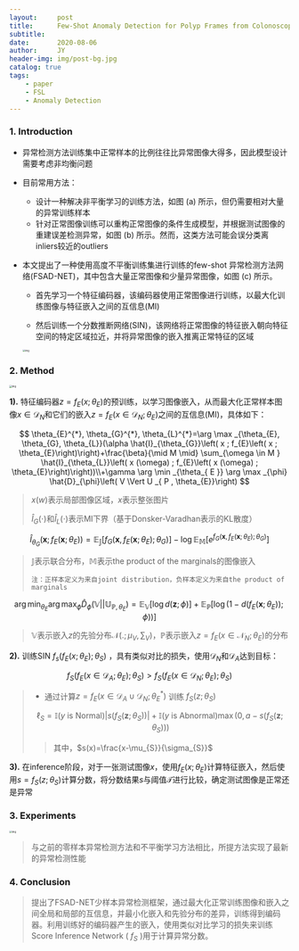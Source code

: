 ```yaml
---
layout:     post
title:      Few-Shot Anomaly Detection for Polyp Frames from Colonoscopy
subtitle:   
date:       2020-08-06
author:     JY
header-img: img/post-bg.jpg
catalog: true
tags:
    - paper
    - FSL
    - Anomaly Detection
---
```




### 1. Introduction

- 异常检测方法训练集中正常样本的比例往往比异常图像大得多，因此模型设计需要考虑非均衡问题

- 目前常用方法：

  - 设计一种解决非平衡学习的训练方法，如图 (a) 所示，但仍需要相对大量的异常训练样本 
  - 针对正常图像训练可以重构正常图像的条件生成模型，并根据测试图像的重建误差检测异常，如图 (b) 所示。然而，这类方法可能会误分类离inliers较近的outliers

- 本文提出了一种使用高度不平衡训练集进行训练的few-shot 异常检测方法网络(FSAD-NET)，其中包含大量正常图像和少量异常图像，如图 (c) 所示。

  - 首先学习一个特征编码器，该编码器使用正常图像进行训练，以最大化训练图像与特征嵌入之间的互信息(MI)

  - 然后训练一个分数推断网络(SIN)，该网络将正常图像的特征嵌入朝向特征空间的特定区域拉近，并将异常图像的嵌入推离正常特征的区域

    

  

  <img src="https://github.com/ZJU-CVs/zju-cvs.github.io/raw/master/img/2020-07-07-fsl/46.png" alt="img" style="zoom:30%;" />



### 2. Method

<img src="https://github.com/ZJU-CVs/zju-cvs.github.io/raw/master/img/2020-07-07-fsl/48.png" alt="img" style="zoom:30%;" />

**1).** 特征编码器$z=f_E(x;\theta_E)$的预训练，以学习图像嵌入，从而最大化正常样本图像$x\in \mathcal{D}_N$和它们的嵌入$z=f_E(x\in \mathcal{D}_N;\theta_E)$之间的互信息(MI)，具体如下：

$$
\theta_{E}^{*}, \theta_{G}^{*}, \theta_{L}^{*}=\arg \max _{\theta_{E}, \theta_{G}, \theta_{L}}(\alpha \hat{I}_{\theta_{G}}\left( x ; f_{E}\left( x ; \theta_{E}\right)\right)+\frac{\beta}{\mid M \mid} \sum_{\omega \in M } \hat{I}_{\theta_{L}}\left( x (\omega) ; f_{E}\left( x (\omega) ; \theta_{E}\right)\right))\\+\gamma \arg \min _{\theta_{ E }} \arg \max _{\phi} \hat{D}_{\phi}\left( V \Vert U _{ P , \theta_{E}}\right)
$$


> $x(w)$表示局部图像区域，$x$表示整张图片
> 
> $\hat{I}_G(\cdot)$和$\hat{I}_L(\cdot)$表示MI下界（基于Donsker-Varadhan表示的KL散度） 


$$
\hat{I}_{\theta_{G}}\left(\mathbf{x} ; f_{E}\left(\mathbf{x} ; \theta_{E}\right)\right)=\mathbb{E}_{\mathbb{J}}\left[f_{G}\left(\mathbf{x}, f_{E}\left(\mathbf{x} ; \theta_{E}\right) ; \theta_{G}\right)\right]-\log \mathbb{E}_{\mathbb{M}}\left[e^{f_{G}\left(\mathbf{x}, f_{E}\left(\mathbf{x} ; \theta_{E}\right) ; \theta_{G}\right)}\right]
$$

> $\mathbb{J}$表示联合分布，$\mathbb{M}$表示the product of the marginals的图像嵌入
> 
> `注：正样本定义为来自joint distribution，负样本定义为来自the product of marginals`


$$
\left.\arg \min _{\theta_{E}} \arg \max _{\phi} \hat{D}_{\phi}\left(\mathbb{V}|| \mathbb{U}_{\mathbb{P}, \theta_{E}}\right)=\mathbb{E}_{\mathbb{V}}[\log d(\mathbf{z} ; \phi)]+\mathbb{E}_{\mathbb{P}}\left[\log \left(1-d\left(f_{E}\left(\mathbf{x} ; \theta_{E}\right)\right) ; \phi\right)\right)\right]
$$

> $\mathbb{V}$表示嵌入$z$的先验分布$\mathcal{N}(.;\mu_V,\sum_V)$，$\mathbb{P}$表示嵌入$z=f_E(x\in \mathcal{N}_N;\theta_E)$的分布



**2).** 训练SIN $f_s(f_E(x;\theta_E);\theta_S)$ ，具有类似对比的损失，使用$\mathcal{D}_N$和$\mathcal{D}_A$达到目标：        


$$
f_S(f_E(x\in\mathcal{D}_A;\theta_E);\theta_S)\gt f_S(f_E(x\in \mathcal{D}_N;\theta_E);\theta_S)
$$



> - 通过计算$z=f_E (x\in \mathcal{D}_A \cup \mathcal{D}_N;{\theta_E}^*)$ 训练 $f_S(z;\theta_S)$        
>
> $$
> \ell_{S}=\mathbb{I}(y \text { is } \text {Normal})\left|s\left(f_{S}\left(\mathbf{z} ; \theta_{S}\right)\right)\right|+\mathbb{I}(y \text { is } \text {Abnormal}) \max \left(0, a-s\left(f_{S}\left(\mathbf{z} ; \theta_{S}\right)\right)\right)
> $$
>
> > 其中，$s(x)=\frac{x-\mu_{S}}{\sigma_{S}}$
>



**3).**  在inference阶段，对于一张测试图像$x$，使用$f_E(x;\theta_E)$计算特征嵌入，然后使用$s=f_S(z;\theta_S)$计算分数，将分数结果$s$与阈值$\mathcal{T}$进行比较，确定测试图像是正常还是异常



### 3. Experiments 

<img src="https://github.com/ZJU-CVs/zju-cvs.github.io/raw/master/img/2020-07-07-fsl/47.png" alt="img" style="zoom:30%;" />

> 与之前的零样本异常检测方法和不平衡学习方法相比，所提方法实现了最新的异常检测性能



### 4. Conclusion

> 提出了FSAD-NET少样本异常检测框架，通过最大化正常训练图像和嵌入之间全局和局部的互信息，并最小化嵌入和先验分布的差异，训练得到编码器。利用训练好的编码器产生的嵌入，使用类似对比学习的损失来训练Score Inference Network ( $f_S$ )用于计算异常分数。



